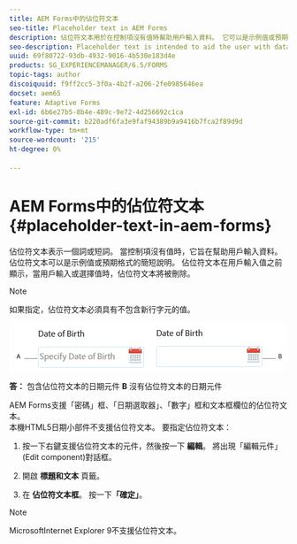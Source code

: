 ```yaml
---
title: AEM Forms中的佔位符文本
seo-title: Placeholder text in AEM Forms
description: 佔位符文本用於在控制項沒有值時幫助用戶輸入資料。 它可以是示例值或預期格式的簡短說明。
seo-description: Placeholder text is intended to aid the user with data entry when the control has no value. It could be a sample value or a brief description of the expected format.
uuid: 69f80722-93db-4932-9016-4b530e183d4e
products: SG_EXPERIENCEMANAGER/6.5/FORMS
topic-tags: author
discoiquuid: f9ff2cc5-3f0a-4b2f-a206-2fe0985646ea
docset: aem65
feature: Adaptive Forms
exl-id: 6b6e27b5-8b4e-489c-9e72-4d256692c1ca
source-git-commit: b220adf6fa3e9faf94389b9a9416b7fca2f89d9d
workflow-type: tm+mt
source-wordcount: '215'
ht-degree: 0%

---
```


# AEM Forms中的佔位符文本 {#placeholder-text-in-aem-forms}

佔位符文本表示一個詞或短詞。 當控制項沒有值時，它旨在幫助用戶輸入資料。 佔位符文本可以是示例值或預期格式的簡短說明。 佔位符文本在用戶輸入值之前顯示，當用戶輸入或選擇值時，佔位符文本將被刪除。

>[!NOTE]
>
>如果指定，佔位符文本必須具有不包含新行字元的值。

![包含和不包含佔位符文本的日期元件](assets/dat-picker-place-holder-text.png)

**答：** 包含佔位符文本的日期元件 **B** 沒有佔位符文本的日期元件

AEM Forms支援「密碼」框、「日期選取器」、「數字」框和文本框欄位的佔位符文本。\
本機HTML5日期小部件不支援佔位符文本。 要指定佔位符文本：

1. 按一下右鍵支援佔位符文本的元件，然後按一下 **編輯**。 將出現「編輯元件」(Edit component)對話框。

1. 開啟 **標題和文本** 頁籤。
1. 在 **佔位符文本框**。 按一下&#x200B;**「確定」**。

>[!NOTE]
>
>MicrosoftInternet Explorer 9不支援佔位符文本。
